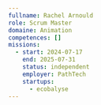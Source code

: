 ```yaml
---
fullname: Rachel Arnould
role: Scrum Master
domaine: Animation
competences: []
missions:
  - start: 2024-07-17
    end: 2025-07-31
    status: independent
    employer: PathTech
    startups:
      - ecobalyse
---
```

